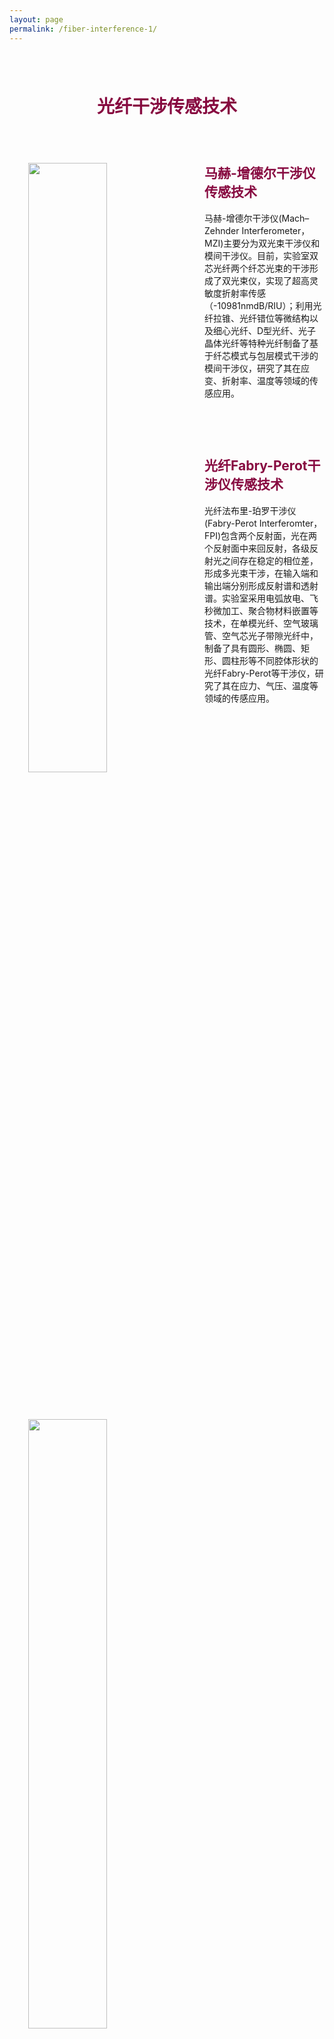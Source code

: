 ```yaml
---
layout: page
permalink: /fiber-interference-1/
---
```


<h1 style="color: #870A40; padding-top: 2.5rem; padding-bottom: 0.8rem; text-align:center;">光纤干涉传感技术</h1>

<div class="wrap clearfix">
    <img src="{{ site.baseurl }}/images/m-z.png" style="float: left; width: 50%; margin: 15px; padding: 15px;" >
    <h2 style="color: #870A40;padding-top: 1.9rem;">马赫-增德尔干涉仪传感技术</h2> 
    <ul>    
    马赫-增德尔干涉仪(Mach–Zehnder Interferometer，MZI)主要分为双光束干涉仪和模间干涉仪。目前，实验室双芯光纤两个纤芯光束的干涉形成了双光束仪，实现了超高灵敏度折射率传感（-10981nmdB/RIU）；利用光纤拉锥、光纤错位等微结构以及细心光纤、D型光纤、光子晶体光纤等特种光纤制备了基于纤芯模式与包层模式干涉的模间干涉仪，研究了其在应变、折射率、温度等领域的传感应用。
    <ul>
</div>

<br>

<div class="wrap clearfix">
    <img src="{{ site.baseurl }}/images/F-P.png" style="float: left; width: 50%; margin: 15px; padding: 15px;" >
    <h2 style="color: #870A40;padding-top: 1.9rem;">光纤Fabry-Perot干涉仪传感技术</h2> 
    <ul>
        光纤法布里-珀罗干涉仪(Fabry-Perot Interferomter，FPI)包含两个反射面，光在两个反射面中来回反射，各级反射光之间存在稳定的相位差，形成多光束干涉，在输入端和输出端分别形成反射谱和透射谱。实验室采用电弧放电、飞秒微加工、聚合物材料嵌置等技术，在单模光纤、空气玻璃管、空气芯光子带隙光纤中，制备了具有圆形、椭圆、矩形、圆柱形等不同腔体形状的光纤Fabry-Perot等干涉仪，研究了其在应力、气压、温度等领域的传感应用。
    </ul>
</div>

<br>



